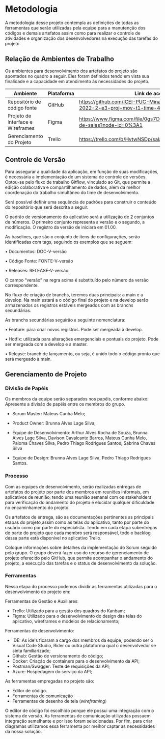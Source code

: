# Metodologia

A metodologia desse projeto contempla as definições de todas as ferramentas que serão utilizadas pela equipe para a manutenção dos códigos e demais artefatos assim como para realizar o controle de atividades e organização dos desenvolvedores na execução das tarefas do projeto.

## Relação de Ambientes de Trabalho

Os ambientes para desenvolvimento dos artefatos do projeto são apontados no quadro a seguir. Eles foram definidos tendo em vista sua finalidade e a capacidade em atendimento às necessidades do projeto.

| Ambiente                          | Plataforma | Link de acesso                                                                                  |
| --------------------------------- | ---------- | ----------------------------------------------------------------------------------------------- |
| Repositório de código fonte       | GitHub     | https://github.com/ICEI-PUC-Minas-PMV-ADS/pmv-ads-2022-2-e3-proj-mov-t1-time-4-sala-virtual.git |
| Projeto de Interface e Wireframes | Figma      | https://www.figma.com/file/0gs7DZ1i4bLD0QE49Opp4d/App-de-salas?node-id=0%3A1                    |
| Gerenciamento do Projeto          | Trello     | https://trello.com/b/HvtwNSDp/sala-virtual                                                      |

## Controle de Versão

Para assegurar a qualidade da aplicação, em função de suas modificações, é necessária a implementação de um sistema de controle de versões. Optou-se pelo fluxo de trabalho Gitflow, vinculado ao Git, que permite a edição colaborativa e compartilhamento de dados, além da melhor coordenação do trabalho simultâneo do time de desenvolvimento. 

Será possível definir uma sequência de padrões para construir o conteúdo do repositório que será descrita a seguir.

O padrão de versionamento do aplicativo será a utilização de 2 conjuntos de números. O primeiro conjunto representa a versão e o segundo, a modificação. O registro da versão de iniciará em 01.00.

As baselines, que são o conjunto de itens de configurações, serão identificadas com tags, seguindo os exemplos que se seguem:

•	Documentos: DOC-V-versão

•	Código Fonte: FONTE-V-versão

•	Releases: RELEASE-V-versão

O campo “versão” na regra acima é substituído pelo número da versão correspondente.

No fluxo de criação de branchs, teremos duas principais: a main e a develop. Na main estará a o código final do projeto e na develop serão armazenados os registros estáveis mergeados com as branchs secundárias.

As branchs secundárias seguirão a seguinte nomenclatura:

•	Feature: para criar novos registros. Pode ser mergeada à develop.

•	Hotfix: utilizada para alterações emergenciais e pontuais do projeto. Pode ser mergeada com a develop e a master.

•	Release: branch de lançamento, ou seja, é unido todo o código pronto que será mergeado à main.

## Gerenciamento de Projeto

### Divisão de Papéis

Os membros da equipe serão separados nos papéis, conforme abaixo:
Apresente a divisão de papéis entre os membros do grupo.

- Scrum Master: Mateus Cunha Melo;
- Product Owner: Brunna Alves Lage Silva;

- Equipe de Desenvolvimento: Arthur Alves Rocha de Souza, Brunna Alves Lage Silva, Davison Cavalcante Barros, Mateus Cunha Melo, Paloma Chaves Silva, Pedro Thiago Rodrigues Santos, Sabrina Chaves Silva

- Equipe de Design: Brunna Alves Lage Silva, Pedro Thiago Rodrigues Santos.

### Processo

Com as equipes de desenvolvimento, serão realizadas entregas de artefatos do projeto por parte dos membros em reuniões informais, em aplicativos de reunião, tendo uma reunião semanal com os stakeholders para verificação do andamento do projeto e elucidar qualquer dificuldade no encaminhamento do projeto.

Os artefatos de entrega, são as documentações pertinentes as principais etapas do projeto,assim como as telas do aplicativo, tanto por parte do usuário como por parte do especialista. Tendo em cada etapa subentregas de parte do projeto que cada membro será responsável, todo o backlog dessa parte está disponível no aplicativo Trello.

Coloque informações sobre detalhes da implementação do Scrum seguido pelo grupo. O grupo deverá fazer uso do recurso de gerenciamento de projeto oferecido pelo GitHub, que permite acompanhar o andamento do projeto, a execução das tarefas e o status de desenvolvimento da solução.

### Ferramentas

Nessa etapa do processo podemos dividir as ferramentas utilizadas para o desenvolvimento do projeto em:

Ferramentas de Gestão e Auxiliares:

- Trello: Utilizado para a gestão dos quadros do Kanbam;
- Figma: Utilizado para o desenvolvimento do design das telas do aplicativo, wireframes e modelos de relacionamento;

Ferramentas de desenvolvimento:

- IDE: As ide's ficaram a cargo dos membros da equipe, podendo ser o Visual Code Studio, Rider ou outra plataforma qual o desenvolvedor se sinta familiarizado;
- Github: Gestão de versionamento do código;
- Docker: Criação de containers para o desenvolvimento da API;
- Postman/Swagger: Teste de requisições da API;
- Azure: Hospedagem do serviço da API;

As ferramentas empregadas no projeto são:

- Editor de código.
- Ferramentas de comunicação
- Ferramentas de desenho de tela (_wireframing_)

O editor de código foi escolhido porque ele possui uma integração com o sistema de versão. As ferramentas de comunicação utilizadas possuem integração semelhante e por isso foram selecionadas. Por fim, para criar diagramas utilizamos essa ferramenta por melhor captar as necessidades da nossa solução.
